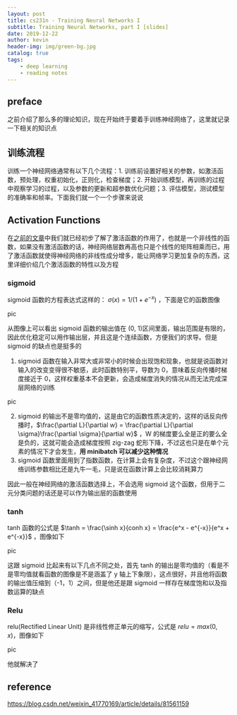 ```yaml
---
layout: post
title: cs231n - Training Neural Networks I
subtitle: Training Neural Networks, part I [slides]
date: 2019-12-22
author: kevin
header-img: img/green-bg.jpg
catalog: true
tags:
    - deep learning
    - reading notes
---
```




## preface



之前介绍了那么多的理论知识，现在开始终于要着手训练神经网络了，这里就记录一下相关的知识点



## 训练流程



训练一个神经网络通常有以下几个流程：1. 训练前设置好相关的参数，如激活函数，预处理，权重初始化，正则化，检查梯度；2. 开始训练模型，再训练的过程中观察学习的过程，以及参数的更新和超参数优化问题；3. 评估模型，测试模型的准确率和帧率。下面我们就一个一个步骤来说说



## Activation Functions



在[之前的文章](https://szukevin.site/2019/11/09/cs231n-Neural-Networks/)中我们就已经初步了解了激活函数的作用了，也就是一个非线性的函数，如果没有激活函数的话，神经网络层数再高也只是个线性的矩阵相乘而已，用了激活函数就使得神经网络的非线性成分增多，能让网络学习更加复杂的东西，这里详细价绍几个激活函数的特性以及方程



### sigmoid



sigmoid 函数的方程表达式这样的： $\sigma(x) = 1 / (1 + e^{-x})$  ，下面是它的函数图像



pic



从图像上可以看出 sigmoid 函数的输出值在 (0, 1)区间里面，输出范围是有限的，因此优化稳定可以用作输出层，并且这是个连续函数，方便我们的求导。但是 sigmoid 的缺点也是挺多的

1. sigmoid 函数在输入非常大或非常小的时候会出现饱和现象，也就是说函数对输入的改变变得很不敏感，此时函数特别平，导数为 0，意味着反向传播时梯度接近于 0，这样权重基本不会更新，会造成梯度消失的情况从而无法完成深层网络的训练

pic



2. sigmoid 的输出不是零均值的，这是由它的函数性质决定的，这样的话反向传播时，$\frac{\partial L}{\partial w} = \frac{\partial L}{\partial \sigma}\frac{\partial \sigma}{\partial w}$ ，W 的梯度要么全是正的要么全是负的，这就可能会造成梯度按照 zig-zag 蛇形下降，不过这也只是在单个元素的情况下才会发生，**用 minibatch 可以减少这种情况**
3. sigmoid 函数里面用到了指数函数，在计算上会有复杂度，不过这个跟神经网络训练参数相比还是九牛一毛，只是说在函数计算上会比较消耗算力



因此一般在神经网络的激活函数选择上，不会选用 sigmoid 这个函数，但用于二元分类问题的话还是可以作为输出层的函数使用



### tanh



tanh 函数的公式是 $\tanh = \frac{\sinh x}{conh x} = \frac{e^x - e^{-x}}{e^x + e^{-x}}$ ，图像如下



pic



这跟 sigmoid 比起来有以下几点不同之处，首先 tanh 的输出是零均值的（看是不是零均值就看函数的图像是不是涵盖了 y 轴上下象限），这点很好，并且他将函数的输出值压缩到（-1，1）之间，但是他还是跟 sigmoid 一样存在梯度饱和以及指数运算的缺点



### Relu



relu(Rectified Linear Unit) 是非线性修正单元的缩写，公式是 $relu = max(0, x)$，图像如下



pic

 

他就解决了





## reference



https://blog.csdn.net/weixin_41770169/article/details/81561159









